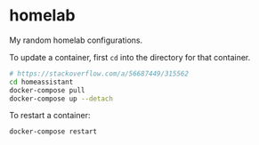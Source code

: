 # homelab

My random homelab configurations.

To update a container, first `cd` into the directory for that container.
```bash
# https://stackoverflow.com/a/56687449/315562
cd homeassistant
docker-compose pull
docker-compose up --detach
```

To restart a container:
```bash
docker-compose restart
```
